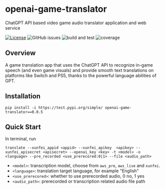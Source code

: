 # openai-game-translator
ChatGPT API based video game audio translator application and web service

[![License](https://img.shields.io/badge/License-Apache_2.0-blue.svg)](https://opensource.org/licenses/Apache-2.0)
![GitHub issues](https://img.shields.io/github/issues/Erisae/openai-game-translator)
![build and test](https://github.com/Erisae/openai-game-translator/actions/workflows/test_and_coverage.yml/badge.svg)
![coverage](./test/coverage.svg)


## Overview
A game translation app that uses the ChatGPT API to recognize in-game speech (and even game visuals) and provide smooth text translations on platforms like Switch and PS5, thanks to the powerful language abilities of GPT.

## Installation
```shell
pip install -i https://test.pypi.org/simple/ openai-game-translator==0.0.5
```

## Quick Start
In terminal, run
```shell
translate --xunfei_appid <appid> --xunfei_apikey  <apikey> --xunfei_apisecret <apisecret> --openai_key <key> -t <model> -o <language> --pre_recorded <use_prerecored:0|1> --file <audio_path>
```
- `<model>`: transcription model, choose from `aws_pre`, `aws_live` and `xunfei`.
- `<language>`: translation target language, for example "English"
- `<use_prerecored>`: whether to use prerecorded audio, 0 no, 1 yes
- `<audio_path>`: prerecorded or transcription related audio file path



